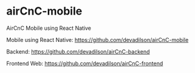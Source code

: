 # airCnC-mobile
AirCnC Mobile using React Native

Mobile using React Native: https://github.com/devadilson/airCnC-mobile

Backend: https://github.com/devadilson/airCnC-backend

Frontend Web: https://github.com/devadilson/airCnC-frontend
